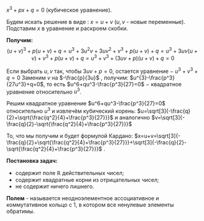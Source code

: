 $x^3+px+q=0$ (кубическое уравнение).

Будем искать решение в виде : $x=u+v$  ($u,v$ - новые переменные).
Подставим $x$ в уравнение и раскроем скобки.

**Получим:**
$$(u+v)^{3}+p(u+v)+q=u^3+3u^2v+3uv^2+v^3+p(u+v)+q=u^3+3uv(u+v)+v^3+p(u+v)+q=u^3+v^3+(3uv+p)(u+v)+q=0$$

Если выбрать $u, v$ так, чтобы $3uv+p=0$, остается уравнение $-$
$u^3+v^3+q=0$
Заменим $v$ на $-\frac{p}{3u}$ , получим:
$u^{3}-\frac{p^3}{27u^3}+q=0$, то есть $u^6+qu^3-\frac{p^3}{27}=0$ $-$ квадратное уравнение относительно $u^3$.


Решим квадратное уравнение $u^6+qu^3-\frac{p^3}{27}=0$ относительно $u^3$ и извлечём кубический корень: 
$u=\sqrt[3]{-\frac{q}{2}+\sqrt{\frac{q^2}{4}+\frac{p^3}{27}}}$ и аналогично $v=\sqrt[3]{-\frac{q}{2}-\sqrt{\frac{q^2}{4}+\frac{p^3}{27}}}$ 

То, что мы получим и будет формулой Кардано:
$x=u+v=\sqrt[3]{-\frac{q}{2}+\sqrt{\frac{q^2}{4}+\frac{p^3}{27}}}+\sqrt[3]{-\frac{q}{2}-\sqrt{\frac{q^2}{4}+\frac{p^3}{27}}}$ .

**Постановка задач:**
- содержит поле $\mathbb{R}$ действительных чисел;
- содержит квадратные корни из отрицательных чисел;
- не содержит ничего лишнего.

**Полем** - называется неодноэлементное ассоциативное и коммутативное кольцо с 1, в котором все ненулевые элементы обратимы.